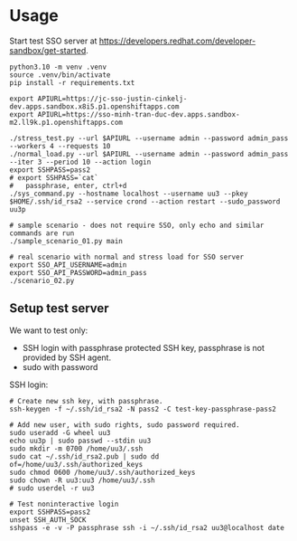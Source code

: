 # Usage

Start test SSO server at https://developers.redhat.com/developer-sandbox/get-started.

```
python3.10 -m venv .venv
source .venv/bin/activate
pip install -r requirements.txt

export APIURL=https://jc-sso-justin-cinkelj-dev.apps.sandbox.x8i5.p1.openshiftapps.com
export APIURL=https://sso-minh-tran-duc-dev.apps.sandbox-m2.ll9k.p1.openshiftapps.com

./stress_test.py --url $APIURL --username admin --password admin_pass --workers 4 --requests 10
./normal_load.py --url $APIURL --username admin --password admin_pass --iter 3 --period 10 --action login
export SSHPASS=pass2
# export SSHPASS=`cat`
#   passphrase, enter, ctrl+d
./sys_command.py --hostname localhost --username uu3 --pkey $HOME/.ssh/id_rsa2 --service crond --action restart --sudo_password uu3p

# sample scenario - does not require SSO, only echo and similar commands are run
./sample_scenario_01.py main

# real scenario with normal and stress load for SSO server
export SSO_API_USERNAME=admin
export SSO_API_PASSWORD=admin_pass
./scenario_02.py
```

## Setup test server

We want to test only:
 - SSH login with passphrase protected SSH key, passphrase is not provided by SSH agent.
 - sudo with password

SSH login:

```shell
# Create new ssh key, with passphrase.
ssh-keygen -f ~/.ssh/id_rsa2 -N pass2 -C test-key-passphrase-pass2

# Add new user, with sudo rights, sudo password required.
sudo useradd -G wheel uu3
echo uu3p | sudo passwd --stdin uu3
sudo mkdir -m 0700 /home/uu3/.ssh
sudo cat ~/.ssh/id_rsa2.pub | sudo dd of=/home/uu3/.ssh/authorized_keys
sudo chmod 0600 /home/uu3/.ssh/authorized_keys
sudo chown -R uu3:uu3 /home/uu3/.ssh
# sudo userdel -r uu3

# Test noninteractive login
export SSHPASS=pass2
unset SSH_AUTH_SOCK
sshpass -e -v -P passphrase ssh -i ~/.ssh/id_rsa2 uu3@localhost date
```
